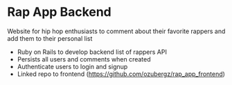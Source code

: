 # Rap App Backend

Website for hip hop enthusiasts to comment about their favorite rappers and add them to their personal list

- Ruby on Rails to develop backend list of rappers API 
- Persists all users and comments when created
- Authenticate users to login and signup
- Linked repo to frontend (https://github.com/ozubergz/rap_app_frontend)
